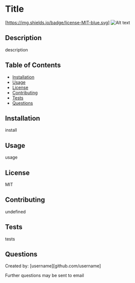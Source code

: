 
    
# Title  

[https://img.shields.io/badge/license-MIT-blue.svg]
![Alt text](https://img.shields.io/badge/license-MIT-blue.svg "a title")

## Description

description

## Table of Contents

- [Installation](#installation)
- [Usage](#usage)
- [License](#license)
- [Contributing](#contributing)
- [Tests](#tests)
- [Questions](#questions)


## Installation

install

## Usage

usage

## License

MIT

## Contributing

undefined

## Tests
tests

## Questions

Created by: [username][github.com/username]

Further questions may be sent to email
